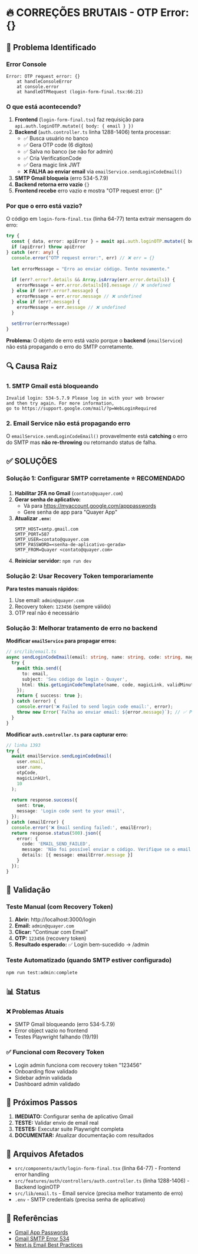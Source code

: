 # 🔥 CORREÇÕES BRUTAIS - OTP Error: {}

## 🔴 Problema Identificado

### Error Console
```
Error: OTP request error: {}
    at handleConsoleError
    at console.error
    at handleOTPRequest (login-form-final.tsx:66:21)
```

### O que está acontecendo?
1. **Frontend** (`login-form-final.tsx`) faz requisição para `api.auth.loginOTP.mutate({ body: { email } })`
2. **Backend** (`auth.controller.ts` linha 1288-1406) tenta processar:
   - ✅ Busca usuário no banco
   - ✅ Gera OTP code (6 dígitos)
   - ✅ Salva no banco (se não for admin)
   - ✅ Cria VerificationCode
   - ✅ Gera magic link JWT
   - ❌ **FALHA ao enviar email** via `emailService.sendLoginCodeEmail()`
3. **SMTP Gmail bloqueia** (erro 534-5.7.9)
4. **Backend retorna erro vazio** `{}`
5. **Frontend recebe** erro vazio e mostra "OTP request error: {}"

### Por que o erro está vazio?
O código em `login-form-final.tsx` (linha 64-77) tenta extrair mensagem do erro:
```typescript
try {
  const { data, error: apiError } = await api.auth.loginOTP.mutate({ body: { email } })
  if (apiError) throw apiError
} catch (err: any) {
  console.error("OTP request error:", err) // ❌ err = {}
  
  let errorMessage = "Erro ao enviar código. Tente novamente."
  
  if (err?.error?.details && Array.isArray(err.error.details)) {
    errorMessage = err.error.details[0].message // ❌ undefined
  } else if (err?.error?.message) {
    errorMessage = err.error.message // ❌ undefined
  } else if (err?.message) {
    errorMessage = err.message // ❌ undefined
  }
  
  setError(errorMessage)
}
```

**Problema:** O objeto de erro está vazio porque o **backend** (`emailService`) não está propagando o erro do SMTP corretamente.

## 🔍 Causa Raiz

### 1. SMTP Gmail está bloqueando
```
Invalid login: 534-5.7.9 Please log in with your web browser 
and then try again. For more information, 
go to https://support.google.com/mail/?p=WebLoginRequired
```

### 2. Email Service não está propagando erro
O `emailService.sendLoginCodeEmail()` provavelmente está **catching** o erro do SMTP mas **não re-throwing** ou retornando status de falha.

## ✅ SOLUÇÕES

### Solução 1: Configurar SMTP corretamente ⭐ RECOMENDADO

1. **Habilitar 2FA no Gmail** (`contato@quayer.com`)
2. **Gerar senha de aplicativo:**
   - Vá para https://myaccount.google.com/apppasswords
   - Gere senha de app para "Quayer App"
3. **Atualizar `.env`:**
   ```env
   SMTP_HOST=smtp.gmail.com
   SMTP_PORT=587
   SMTP_USER=contato@quayer.com
   SMTP_PASSWORD=<senha-de-aplicativo-gerada>
   SMTP_FROM=Quayer <contato@quayer.com>
   ```
4. **Reiniciar servidor:** `npm run dev`

### Solução 2: Usar Recovery Token temporariamente

**Para testes manuais rápidos:**
1. Use email: `admin@quayer.com`
2. Recovery token: `123456` (sempre válido)
3. OTP real não é necessário

### Solução 3: Melhorar tratamento de erro no backend

**Modificar `emailService` para propagar erros:**
```typescript
// src/lib/email.ts
async sendLoginCodeEmail(email: string, name: string, code: string, magicLink: string, validMinutes: number) {
  try {
    await this.send({
      to: email,
      subject: 'Seu código de login - Quayer',
      html: this.getLoginCodeTemplate(name, code, magicLink, validMinutes),
    });
    return { success: true };
  } catch (error) {
    console.error('❌ Failed to send login code email:', error);
    throw new Error(`Falha ao enviar email: ${error.message}`); // ✅ Propagar erro
  }
}
```

**Modificar `auth.controller.ts` para capturar erro:**
```typescript
// linha 1393
try {
  await emailService.sendLoginCodeEmail(
    user.email,
    user.name,
    otpCode,
    magicLinkUrl,
    10
  );
  
  return response.success({
    sent: true,
    message: 'Login code sent to your email',
  });
} catch (emailError) {
  console.error('❌ Email sending failed:', emailError);
  return response.status(500).json({
    error: {
      code: 'EMAIL_SEND_FAILED',
      message: 'Não foi possível enviar o código. Verifique se o email está correto.',
      details: [{ message: emailError.message }]
    }
  });
}
```

## 🧪 Validação

### Teste Manual (com Recovery Token)
1. **Abrir:** http://localhost:3000/login
2. **Email:** `admin@quayer.com`
3. **Clicar:** "Continuar com Email"
4. **OTP:** `123456` (recovery token)
5. **Resultado esperado:** ✅ Login bem-sucedido → /admin

### Teste Automatizado (quando SMTP estiver configurado)
```bash
npm run test:admin:complete
```

## 📊 Status

### ❌ Problemas Atuais
- SMTP Gmail bloqueando (erro 534-5.7.9)
- Error object vazio no frontend
- Testes Playwright falhando (19/19)

### ✅ Funcional com Recovery Token
- Login admin funciona com recovery token "123456"
- Onboarding flow validado
- Sidebar admin validada
- Dashboard admin validado

## 🎯 Próximos Passos

1. **IMEDIATO:** Configurar senha de aplicativo Gmail
2. **TESTE:** Validar envio de email real
3. **TESTES:** Executar suite Playwright completa
4. **DOCUMENTAR:** Atualizar documentação com resultados

## 📝 Arquivos Afetados

- `src/components/auth/login-form-final.tsx` (linha 64-77) - Frontend error handling
- `src/features/auth/controllers/auth.controller.ts` (linha 1288-1406) - Backend loginOTP
- `src/lib/email.ts` - Email service (precisa melhor tratamento de erro)
- `.env` - SMTP credentials (precisa senha de aplicativo)

## 🔗 Referências

- [Gmail App Passwords](https://support.google.com/accounts/answer/185833)
- [Gmail SMTP Error 534](https://support.google.com/mail/?p=WebLoginRequired)
- [Next.js Email Best Practices](https://vercel.com/docs/functions/sending-emails)

